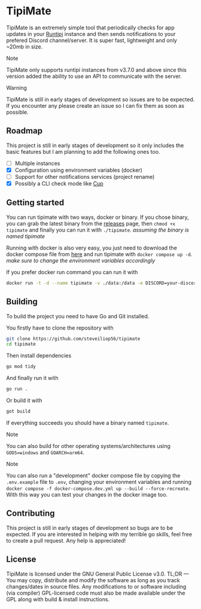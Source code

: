 # TipiMate

TipiMate is an extremely simple tool that periodically checks for app updates in your [Runtipi](https://github.com/runtipi/runtipi) instance and then sends notifications to your prefered Discord channel/server. It is super fast, lightweight and only ~20mb in size.

> [!NOTE]
> TipiMate only supports runtipi instances from v3.7.0 and above since this version added the ability to use an API to communicate with the server.

> [!WARNING]
> TipiMate is still in early stages of development so issues are to be expected. If you encounter any please create an issue so I can fix them as soon as possible.

## Roadmap

This project is still in early stages of development so it only includes the basic features but I am planning to add the following ones too.

- [ ] Multiple instances
- [x] Configuration using environment variables (docker)
- [ ] Support for other notifications services (project rename)
- [x] Possibly a CLI check mode like [Cup](https://github.com/sergi0g/cup)

## Getting started

You can run tipimate with two ways, docker or binary. If you chose binary, you can grab the latest binary from the [releases](https://github.com/steveiliop56/tipimate/releases) page, then `chmod +x tipimate` and finally you can run it with `./tipimate`. *assuming the binary is named tipimate*

Running with docker is also very easy, you just need to download the docker compose file from [here](./docker-compose.yml) and run tipimate with `docker compose up -d`. *make sure to change the environment variables accordingly*

If you prefer docker run command you can run it with

```bash
docker run -t -d --name tipimate -v ./data:/data -e DISCORD=your-discord-url -e RUNTIPI=your-runtipi-url -e JWT_SECRET=your-jwt-secret ghcr.io/steveiliop56/tipimate:latest
```

## Building

To build the project you need to have Go and Git installed. 

You firstly have to clone the repository with

```bash
git clone https://github.com/steveiliop56/tipimate
cd tipimate
```

Then install dependencies

```bash
go mod tidy
```

And finally run it with

```bash
go run .
```

Or build it with

```bash
got build
```

If everything succeeds you should have a binary named `tipimate`.

> [!NOTE]
> You can also build for other operating systems/architectures using `GOOS=windows` and `GOARCH=arm64`.

> [!NOTE]
> You can also run a "development" docker compose file by copying the `.env.example` file to `.env`, changing your environment variables and running `docker compose -f docker-compose.dev.yml up --build --force-recreate`. With this way you can test your changes in the docker image too.

## Contributing

This project is still in early stages of development so bugs are to be expected. If you are interested in helping with my terrible go skills, feel free to create a pull request. Any help is appreciated!

## License

TipiMate is licensed under the GNU General Public License v3.0. TL;DR — You may copy, distribute and modify the software as long as you track changes/dates in source files. Any modifications to or software including (via compiler) GPL-licensed code must also be made available under the GPL along with build & install instructions.
